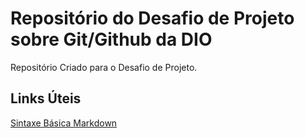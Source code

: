 # Repositório do Desafio de Projeto sobre Git/Github da DIO
Repositório Criado para o Desafio de Projeto. 

## Links Úteis
[Sintaxe Básica Markdown](https://www.markdownguide.org/basic-syntax/)
